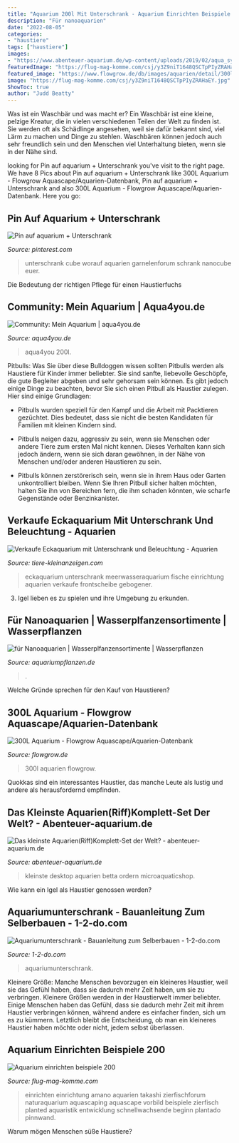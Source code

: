 ```yaml
---
title: "Aquarium 200l Mit Unterschrank - Aquarium Einrichten Beispiele 200"
description: "Für nanoaquarien"
date: "2022-08-05"
categories:
- "haustiere"
tags: ["haustiere"]
images:
- "https://www.abenteuer-aquarium.de/wp-content/uploads/2019/02/aqua_symphony_twin_tanks__79680.1540963103.jpg"
featuredImage: "https://flug-mag-komme.com/csj/y3Z9niT1648QSCTpPIyZRAHaEY.jpg"
featured_image: "https://www.flowgrow.de/db/images/aquarien/detail/300l-aquarium-51bc42fa6269b.jpg"
image: "https://flug-mag-komme.com/csj/y3Z9niT1648QSCTpPIyZRAHaEY.jpg"
ShowToc: true
author: "Judd Beatty"
---
```



Was ist ein Waschbär und was macht er?
Ein Waschbär ist eine kleine, pelzige Kreatur, die in vielen verschiedenen Teilen der Welt zu finden ist. Sie werden oft als Schädlinge angesehen, weil sie dafür bekannt sind, viel Lärm zu machen und Dinge zu stehlen. Waschbären können jedoch auch sehr freundlich sein und den Menschen viel Unterhaltung bieten, wenn sie in der Nähe sind.

	

		
looking for Pin auf aquarium + Unterschrank you've visit to the right page. We have 8 Pics about Pin auf aquarium + Unterschrank like 300L Aquarium - Flowgrow Aquascape/Aquarien-Datenbank, Pin auf aquarium + Unterschrank and also 300L Aquarium - Flowgrow Aquascape/Aquarien-Datenbank. Here you go:
		
    
## Pin Auf Aquarium + Unterschrank

<img loading=lazy src="https://i.pinimg.com/736x/07/3f/63/073f632b91192c9f0b432d44c81e5a25--aquarium.jpg" onerror="this.onerror=null;this.src='https://tse4.mm.bing.net/th?id=OIP.0N86x4Pb8UloPV81wlxgeAHaNK&amp;pid=15.1';" alt="Pin auf aquarium + Unterschrank">

_Source: pinterest.com_

>unterschrank cube worauf aquarien garnelenforum schrank nanocube euer. 

	

Die Bedeutung der richtigen Pflege für einen Haustierfuchs

    
## Community: Mein Aquarium | Aqua4you.de

<img loading=lazy src="http://www.aqua4you.de/images/mein_aquarium/Qlyngy40wBUc.jpg" onerror="this.onerror=null;this.src='https://tse1.mm.bing.net/th?id=OIP.xKqaodnXiyfMt6j--Qd5JQHaFj&amp;pid=15.1';" alt="Community: Mein Aquarium | aqua4you.de">

_Source: aqua4you.de_

>aqua4you 200l. 

	

Pitbulls: Was Sie über diese Bulldoggen wissen sollten
Pitbulls werden als Haustiere für Kinder immer beliebter. Sie sind sanfte, liebevolle Geschöpfe, die gute Begleiter abgeben und sehr gehorsam sein können. Es gibt jedoch einige Dinge zu beachten, bevor Sie sich einen Pitbull als Haustier zulegen. Hier sind einige Grundlagen:
- Pitbulls wurden speziell für den Kampf und die Arbeit mit Packtieren gezüchtet. Dies bedeutet, dass sie nicht die besten Kandidaten für Familien mit kleinen Kindern sind.

- Pitbulls neigen dazu, aggressiv zu sein, wenn sie Menschen oder andere Tiere zum ersten Mal nicht kennen. Dieses Verhalten kann sich jedoch ändern, wenn sie sich daran gewöhnen, in der Nähe von Menschen und/oder anderen Haustieren zu sein.

- Pitbulls können zerstörerisch sein, wenn sie in ihrem Haus oder Garten unkontrolliert bleiben. Wenn Sie Ihren Pitbull sicher halten möchten, halten Sie ihn von Bereichen fern, die ihm schaden könnten, wie scharfe Gegenstände oder Benzinkanister.

    
## Verkaufe Eckaquarium Mit Unterschrank Und Beleuchtung - Aquarien

<img loading=lazy src="https://www.tiere-kleinanzeigen.com/export/be51cc5cc68dbf6df3a6bd3b9d00f.jpg" onerror="this.onerror=null;this.src='https://tse1.mm.bing.net/th?id=OIP.dOAgi7RAO0EryuKAMpedsgHaFj&amp;pid=15.1';" alt="Verkaufe Eckaquarium mit Unterschrank und Beleuchtung - Aquarien">

_Source: tiere-kleinanzeigen.com_

>eckaquarium unterschrank meerwasseraquarium fische einrichtung aquarien verkaufe frontscheibe gebogener. 

	

3. Igel lieben es zu spielen und ihre Umgebung zu erkunden.

    
## Für Nanoaquarien | Wasserplfanzensortimente | Wasserpflanzen

<img loading=lazy src="https://aquariumpflanzen.de/media/image/08/40/47/Nano-12.jpg" onerror="this.onerror=null;this.src='https://tse1.mm.bing.net/th?id=OIP.tBG-LAi9uSI34diDzkxW4QHaH6&amp;pid=15.1';" alt="für Nanoaquarien | Wasserplfanzensortimente | Wasserpflanzen">

_Source: aquariumpflanzen.de_

>. 

	

Welche Gründe sprechen für den Kauf von Haustieren?

    
## 300L Aquarium - Flowgrow Aquascape/Aquarien-Datenbank

<img loading=lazy src="https://www.flowgrow.de/db/images/aquarien/detail/300l-aquarium-51bc42fa6269b.jpg" onerror="this.onerror=null;this.src='https://tse3.mm.bing.net/th?id=OIP.jkVQ2XmeZv4YLT4v_jyd1QHaFj&amp;pid=15.1';" alt="300L Aquarium - Flowgrow Aquascape/Aquarien-Datenbank">

_Source: flowgrow.de_

>300l aquarien flowgrow. 

	

Quokkas sind ein interessantes Haustier, das manche Leute als lustig und andere als herausfordernd empfinden.

    
## Das Kleinste Aquarien(Riff)Komplett-Set Der Welt? - Abenteuer-aquarium.de

<img loading=lazy src="https://www.abenteuer-aquarium.de/wp-content/uploads/2019/02/aqua_symphony_twin_tanks__79680.1540963103.jpg" onerror="this.onerror=null;this.src='https://tse2.mm.bing.net/th?id=OIP.rWJXWsXAxLOfQ4umE4JMKwHaFj&amp;pid=15.1';" alt="Das kleinste Aquarien(Riff)Komplett-Set der Welt? - abenteuer-aquarium.de">

_Source: abenteuer-aquarium.de_

>kleinste desktop aquarien betta ordern microaquaticshop. 

	

Wie kann ein Igel als Haustier genossen werden?

    
## Aquariumunterschrank - Bauanleitung Zum Selberbauen - 1-2-do.com

<img loading=lazy src="https://diy.1-2-do.com/content/uploads/project/1/6/1/4/7/a3d434787b_800x600-BB.JPG" onerror="this.onerror=null;this.src='https://tse4.mm.bing.net/th?id=OIP.DNOYP_KGDo5H-WX3zZ7r0gHaFj&amp;pid=15.1';" alt="Aquariumunterschrank - Bauanleitung zum Selberbauen - 1-2-do.com">

_Source: 1-2-do.com_

>aquariumunterschrank. 

	

Kleinere Größe: Manche Menschen bevorzugen ein kleineres Haustier, weil sie das Gefühl haben, dass sie dadurch mehr Zeit haben, um sie zu verbringen.
Kleinere Größen werden in der Haustierwelt immer beliebter. Einige Menschen haben das Gefühl, dass sie dadurch mehr Zeit mit ihrem Haustier verbringen können, während andere es einfacher finden, sich um es zu kümmern. Letztlich bleibt die Entscheidung, ob man ein kleineres Haustier haben möchte oder nicht, jedem selbst überlassen.

    
## Aquarium Einrichten Beispiele 200

<img loading=lazy src="https://flug-mag-komme.com/csj/y3Z9niT1648QSCTpPIyZRAHaEY.jpg" onerror="this.onerror=null;this.src='https://tse2.mm.bing.net/th?id=OIP.gF7OGbz0poKNAMwVTQb1AwAAAA&amp;pid=15.1';" alt="Aquarium einrichten beispiele 200">

_Source: flug-mag-komme.com_

>einrichten einrichtung amano aquarien takashi zierfischforum naturaquarium aquascaping aquascape vorbild beispiele zierfisch planted aquaristik entwicklung schnellwachsende beginn plantado pinnwand. 

	

Warum mögen Menschen süße Haustiere?

